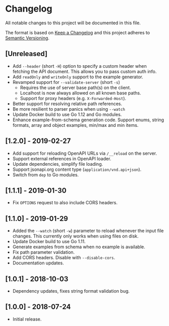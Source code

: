 # Changelog
All notable changes to this project will be documented in this file.

The format is based on [Keep a Changelog](http://keepachangelog.com/en/1.0.0/)
and this project adheres to [Semantic Versioning](http://semver.org/spec/v2.0.0.html).

## [Unreleased]
- Add `--header` (short `-H`) option to specify a custom header when fetching
  the API document. This allows you to pass custom auth info.
- Add `readOnly` and `writeOnly` support to the example generator.
- Revamped support for `--validate-server` (short `-s`)
  - Requires the use of server base path(s) on the client.
  - Localhost is now always allowed on all known base paths.
  - Support for proxy headers (e.g. `X-Forwarded-Host`).
- Better support for resolving relative path references.
- Be more resilient to parser panics when using `--watch`
- Update Docker build to use Go 1.12 and Go modules.
- Enhance example-from-schema generation code. Support enums, string formats,
  array and object examples, min/max and min items.

## [1.2.0] - 2019-02-27
- Add support for reloading OpenAPI URLs via `/__reload` on the server.
- Support external references in OpenAPI loader.
- Update dependencies, simplify file loading.
- Support jsonapi.org content type (`application/vnd.api+json`).
- Switch from `dep` to Go modules.

## [1.1.1] - 2019-01-30
- Fix `OPTIONS` request to also include CORS headers.

## [1.1.0] - 2019-01-29
- Added the `--watch` (short `-w`) parameter to reload whenever the input file
  changes. This currently only works when using files on disk.
- Update Docker build to use Go 1.11.
- Generate examples from schema when no example is available.
- Fix path parameter validation.
- Add CORS headers. Disable with `--disable-cors`.
- Documentation updates.

## [1.0.1] - 2018-10-03
- Dependency updates, fixes string format validation bug.

## [1.0.0] - 2018-07-24
- Initial release.
